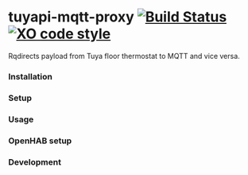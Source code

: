 tuyapi-mqtt-proxy [![Build Status](https://travis-ci.org/tonic48/tuyapi-mqtt-proxy.svg?branch=master)](https://travis-ci.org//tonic48/tuyapi-mqtt-proxy) [![XO code style](https://img.shields.io/badge/code_style-XO-5ed9c7.svg)](https://github.com/xojs/xo)
===========================

Rqdirects payload from Tuya floor thermostat to MQTT and vice versa.

### Installation

### Setup

### Usage

### OpenHAB setup

### Development


